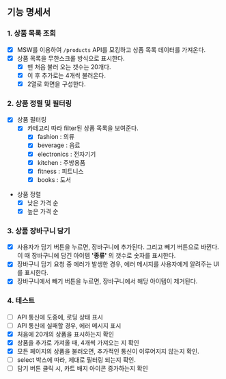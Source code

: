 ## 기능 명세서

### 1. 상품 목록 조회

- [x] MSW를 이용하여 `/products` API를 모킹하고 상품 목록 데이터를 가져온다.
- [x] 상품 목록을 무한스크롤 방식으로 표시한다.
  - [x] 맨 처음 불러 오는 갯수는 20개다.
  - [x] 이 후 추가로는 4개씩 불러온다.
  - [x] 2열로 화면을 구성한다.

### 2. 상품 정렬 및 필터링

- [x] 상품 필터링
  - [x] 카테고리 따라 filter된 상품 목록을 보여준다.
    - [x] fashion : 의류
    - [x] beverage : 음료
    - [x] electronics : 전자기기
    - [x] kitchen : 주방용품
    - [x] fitness : 피트니스
    - [x] books : 도서
- 상품 정렬
  - [x] 낮은 가격 순
  - [x] 높은 가격 순

### 3. 상품 장바구니 담기

- [x] 사용자가 담기 버튼을 누르면, 장바구니에 추가된다. 그리고 빼기 버튼으로 바뀐다. 이 때 장바구니에 담긴 아이템 **'종류'** 의 갯수로 숫자를 표시한다.
- [x] 장바구니 담기 요청 중 에러가 발생한 경우, 에러 메시지를 사용자에게 알려주는 UI를 표시한다.
- [x] 장바구니에서 빼기 버튼을 누르면, 장바구니에서 해당 아이템이 제거된다.

### 4. 테스트

- [ ] API 통신에 도중에, 로딩 상태 표시
- [ ] API 통신에 실패할 경우, 에러 메시지 표시
- [x] 처음에 20개의 상품을 표시하는지 확인
- [x] 상품을 추가로 가져올 때, 4개씩 가져오는 지 확인
- [x] 모든 페이지의 상품을 불러오면, 추가적인 통신이 이루어지지 않는지 확인.
- [ ] select 박스에 따라, 제대로 필터링 되는지 확인.
- [ ] 담기 버튼 클릭 시, 카트 배지 아이콘 증가하는지 확인
